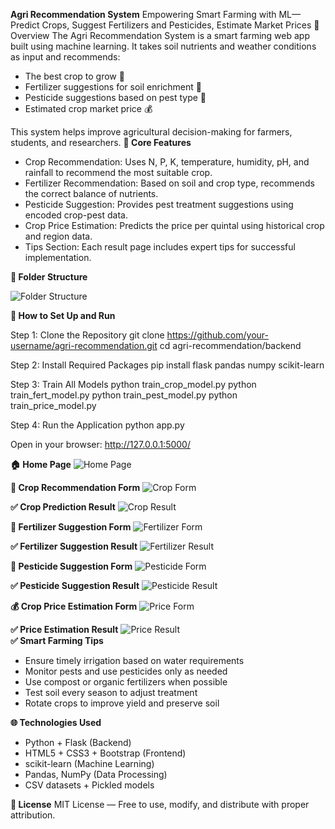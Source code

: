 **Agri Recommendation System**
Empowering Smart Farming with ML— Predict Crops, Suggest Fertilizers and Pesticides, Estimate Market Prices
📌 Overview
The Agri Recommendation System is a smart farming web app built using machine learning. It takes soil nutrients and weather conditions as input and recommends:

- The best crop to grow 🌱
- Fertilizer suggestions for soil enrichment 💊
- Pesticide suggestions based on pest type 🐛
- Estimated crop market price 💰

This system helps improve agricultural decision-making for farmers, students, and researchers.
**🧠 Core Features**
- Crop Recommendation: Uses N, P, K, temperature, humidity, pH, and rainfall to recommend the most suitable crop.
- Fertilizer Recommendation: Based on soil and crop type, recommends the correct balance of nutrients.
- Pesticide Suggestion: Provides pest treatment suggestions using encoded crop-pest data.
- Crop Price Estimation: Predicts the price per quintal using historical crop and region data.
- Tips Section: Each result page includes expert tips for successful implementation.
  
**📁 Folder Structure**

![Folder Structure](https://github.com/sinchana1408/Agriculture_project/blob/39394e0f97dbf11fd74ebe10ec29716d313d4054/Screenshot%202025-07-11%20085710.png)

**🔧 How to Set Up and Run**

Step 1: Clone the Repository
    git clone https://github.com/your-username/agri-recommendation.git
    cd agri-recommendation/backend

Step 2: Install Required Packages
    pip install flask pandas numpy scikit-learn

Step 3: Train All Models
    python train_crop_model.py
    python train_fert_model.py
    python train_pest_model.py
    python train_price_model.py

Step 4: Run the Application
    python app.py

Open in your browser:
    http://127.0.0.1:5000/

**🏠 Home Page**
![Home Page](https://github.com/sinchana1408/Agriculture_project/blob/f1f14645414e64852a0d7d180e940aa926f02468/Screenshot%202025-07-07%20184022.png )

**🌱 Crop Recommendation Form**
![Crop Form](https://github.com/sinchana1408/Agriculture_project/blob/f1f14645414e64852a0d7d180e940aa926f02468/Screenshot%202025-07-07%20183203.png)

**✅ Crop Prediction Result**
![Crop Result](https://github.com/sinchana1408/Agriculture_project/blob/f1f14645414e64852a0d7d180e940aa926f02468/Screenshot%202025-07-07%20183225.png)

**💊 Fertilizer Suggestion Form**
![Fertilizer Form](https://github.com/sinchana1408/Agriculture_project/blob/f1f14645414e64852a0d7d180e940aa926f02468/Screenshot%202025-07-07%20183445.png)

**✅ Fertilizer Suggestion Result**
![Fertilizer Result](https://github.com/sinchana1408/Agriculture_project/blob/f1f14645414e64852a0d7d180e940aa926f02468/Screenshot%202025-07-07%20183500.png)

**🐛 Pesticide Suggestion Form**
![Pesticide Form](https://github.com/sinchana1408/Agriculture_project/blob/f1f14645414e64852a0d7d180e940aa926f02468/Screenshot%202025-07-07%20183810.png)

**✅ Pesticide Suggestion Result**
![Pesticide Result](https://github.com/sinchana1408/Agriculture_project/blob/f1f14645414e64852a0d7d180e940aa926f02468/Screenshot%202025-07-07%20183734.png)

**💰 Crop Price Estimation Form**
![Price Form](https://github.com/sinchana1408/Agriculture_project/blob/f1f14645414e64852a0d7d180e940aa926f02468/Screenshot%202025-07-07%20183913.png)

**✅ Price Estimation Result**
![Price Result](https://github.com/sinchana1408/Agriculture_project/blob/f1f14645414e64852a0d7d180e940aa926f02468/Screenshot%202025-07-07%20183845.png)                                                                                                                                                                                  
**✅ Smart Farming Tips**

- Ensure timely irrigation based on water requirements
- Monitor pests and use pesticides only as needed
- Use compost or organic fertilizers when possible
- Test soil every season to adjust treatment
- Rotate crops to improve yield and preserve soil

**🌐 Technologies Used**

- Python + Flask (Backend)
- HTML5 + CSS3 + Bootstrap (Frontend)
- scikit-learn (Machine Learning)
- Pandas, NumPy (Data Processing)
- CSV datasets + Pickled models


**📃 License**
MIT License — Free to use, modify, and distribute with proper attribution.
